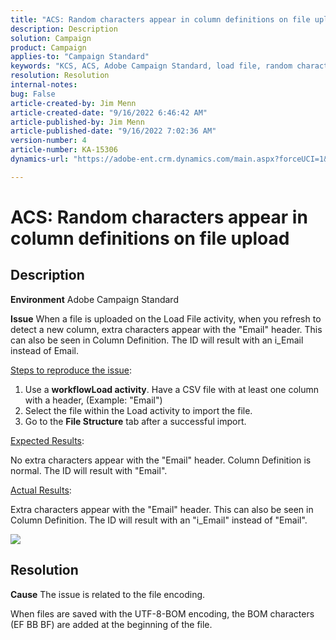 ```yaml
---
title: "ACS: Random characters appear in column definitions on file upload"
description: Description
solution: Campaign
product: Campaign
applies-to: "Campaign Standard"
keywords: "KCS, ACS, Adobe Campaign Standard, load file, random characters, column definitions, Label, ID, file uploaded, load activity"
resolution: Resolution
internal-notes: 
bug: False
article-created-by: Jim Menn
article-created-date: "9/16/2022 6:46:42 AM"
article-published-by: Jim Menn
article-published-date: "9/16/2022 7:02:36 AM"
version-number: 4
article-number: KA-15306
dynamics-url: "https://adobe-ent.crm.dynamics.com/main.aspx?forceUCI=1&pagetype=entityrecord&etn=knowledgearticle&id=40695b52-8b35-ed11-9db1-0022480866ad"

---
```

# ACS: Random characters appear in column definitions on file upload

## Description


<b>Environment</b>
 Adobe Campaign Standard

<b>Issue</b>
 When a file is uploaded on the Load File activity, when you refresh to detect a new column, extra characters appear with the "Email" header.
 This can also be seen in Column Definition.
 The ID will result with an i_Email instead of Email.

<u>Steps to reproduce the issue</u>:

1. Use a <b>workflow</b><b>Load activity</b>.
 Have a CSV file with at least one column with a header, (Example: "Email")
 2. Select the file within the Load activity to import the file.
 3. Go to the <b>File Structure</b> tab after a successful import.

<u>Expected Results</u>:

No extra characters appear with the "Email" header.
 Column Definition is normal.
 The ID will result with "Email".

<u>Actual Results</u>:

Extra characters appear with the "Email" header.
 This can also be seen in Column Definition.
 The ID will result with an "i_Email" instead of "Email".

![](https://support.neolane.net/nl/jsp/previewFile.jsp?md5=0b4065125940743e01772361c3de7a42&amp;ext=png&amp;contentType=image/png&amp;fileName=Load%20File%20Screen%20shot.png&amp;__sessiontoken=___T6lIC6yifQm9PSg+71ewRkrmB1/tfKMdlN13lb9GkQA1d2ToxnddGEqJttAdN7IYNTQuGId1i+dlfO5r/nPKE5ad+kz0e8dAXoH4VqdvidxXXwq7EkJUIAIA)


## Resolution


<b>Cause</b>
The issue is related to the file encoding.

When files are saved with the UTF-8-BOM encoding, the BOM characters (EF BB BF) are added at the beginning of the file.
